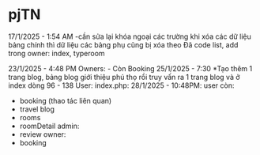 # pjTN
17/1/2025 - 1:54 AM
-cần sửa lại khóa ngoại các trường khi xóa các dữ liệu bảng chính thì dữ liệu các bảng phụ cũng bị xóa theo
Đã code list, add trong owner: index, typeroom

23/1/2025 - 4:48 PM
Owners:
    - Còn Booking
25/1/2025 - 7:30
*Tạo thêm 1 trang blog, bảng blog giới thiệu phú thọ rồi truy vấn ra 1 trang blog và ở index dòng 96 - 138
User:
    index.php:
28/1/2025 - 10:48PM:
user còn:
- booking (thao tác liên quan)
- travel blog
- rooms
- roomDetail
admin:
- review
owner:
- booking